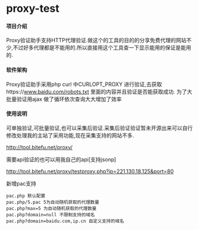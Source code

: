 # proxy-test

#### 项目介绍
Proxy验证助手支持HTTP代理验证.做这个的工具的目的的分享免费代理的网站不少,不过好多代理都是不能用的.所以直接用这个工具查一下显示能用的保证是能用的.

#### 软件架构
Proxy验证助手采用php curl 中CURLOPT_PROXY 进行验证,去获取https://www.baidu.com/robots.txt
里面的内容并且验证是否能获取成功.
为了大批量验证用ajax 做了循环依次查询大大增加了效率



#### 使用说明

可单独验证,可批量验证,也可以采集后验证.采集后验证验证暂未开源出来可以自行修改处理我的主站了采用功能,现在采集支持的网站不多.

http://tool.bitefu.net/proxy/

需要api验证的也可以用我自己的api[支持jsonp]

http://tool.bitefu.net/proxy/testproxy.php?ip=221.130.18.125&port=80


新增pac支持

````
pac.php 默认配置
pac.php/5.pac 5为自动随机获取的代理数量
pac.php?max=5 为自动随机获取的代理数量
pac.php?domain=null 不限制支持的域名
pac.php?domain=baidu.com,ip.cn 自定义支持的域名
````